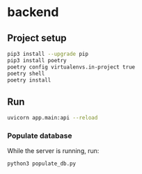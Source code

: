 # backend


## Project setup
```sh
pip3 install --upgrade pip
pip3 install poetry
poetry config virtualenvs.in-project true
poetry shell
poetry install
```

## Run
```sh
uvicorn app.main:api --reload
```
### Populate database
While the server is running, run:
```sh
python3 populate_db.py
```

